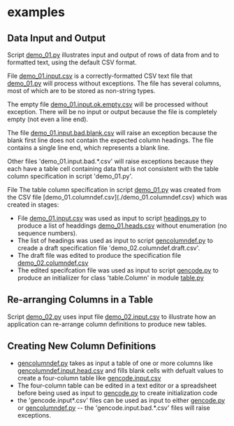# examples

## Data Input and Output

Script
 [demo_01.py](./demo_01.py)
illustrates input and output of rows of data from and to formatted text, using the default CSV format.

File
 [demo_01.input.csv](./demo_01.input.csv)
 is a correctly-formatted CSV text file that
 [demo_01.py](./demo_01.py)
 will process without exceptions. The file has several columns, most of which are to be stored as non-string types.

The empty file
 [demo_01.input.ok.empty.csv](./demo_01.input.ok.empty.csv)
 will be processed without exception. There will be no input or output because the file is completely empty (not even a line end).

The file
 [demo_01.input.bad.blank.csv](./demo_01.input.bad.blank.csv)
 will raise an exception because the blank first line does not contain the expected column headings.  The file contains a single line end, which represents a blank line.

Other files 'demo_01.input.bad.*.csv' will raise exceptions because they each have a table cell containing data that is not consistent with the table column specification in script 'demo_01.py'.

File
 The table column specification in script
 [demo_01.py](./demo_01.py)
 was created from the CSV file
 [demo_01.columndef.csv](./demo_01.columndef.csv}
 which was created in stages:
 * File
 [demo_01.input.csv](./demo_01.input.csv)
 was used as input to script
 [headings.py](../tabletext/headings.py)
 to produce a list of headdings
 [demo_01.heads.csv](./demo_01.heads.csv)
 without enumeration (no sequence numbers).
 * The list of headings was used as input to script
 [gencolumndef.py](../tabletext/gencolumndef.py)
 to creade a draft specification file 'demo_02.columndef.draft.csv'.
 * The draft file was edited to produce the specification file
 [demo_02.columndef.csv](./demo_02.columndef.csv)
 * The edited specifcation file was used as input to script
 [gencode.py](../tabletext/gencode.py)
 to produce an initialiizer for class 'table.Column' in module
 [table.py](../tabletext/table.py)
 
## Re-arranging Columns in a Table

Script
 [demo_02.py](./demo_02.py)
 uses input file
 [demo_02.input.csv](./demo_02.input.csv)
 to illustrate how an application can re-arrange column definitions to produce new tables.

## Creating New Column Definitions
* [gencolumndef.py](../tabletext/gencolumndef.py)
 takes as input a table of one or more columns like
 [gencolumndef.input.head.csv](./gencolumndef.input.head.csv)
 and fills blank cells with defualt values to create a four-column table like
 [gencode.input.csv](./gencode.input.csv)
* The four-column table can be edited in a text editor or a spreadsheet before being used as input to
 [gencode.py](../tabletext/gencode.py)
 to create initialization code
* the 'gencode.input*.csv' files can be used as input to either
 [gencode.py](../tabletext/gencode.py)
 or
 [gencolumndef.py](../tabletext/gencolumndef.py)
 -- the 'gencode.input.bad.*.csv' files will raise exceptions.

